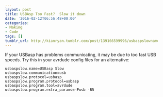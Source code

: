 ```yaml
---
layout: post
title: USBAsp Too Fast?  Slow it down
date: '2016-02-12T06:56:48+00:00'
categories:
- Making
- Code
tags: []
tumblr_url: http://kianryan.tumblr.com/post/139166599996/usbaspslowname-usbasp-slow
---
```


If your USBasp has problems communicating, it may be due to too fast USB speeds.  Try this in your avrdude config files for an alternative:

```
usbaspslow.name=USBasp Slow  
usbaspslow.communication=usb  
usbaspslow.protocol=usbasp  
usbaspslow.program.protocol=usbasp  
usbaspslow.program.tool=avrdude   
usbaspslow.program.extra_params=-Pusb -B5
```
